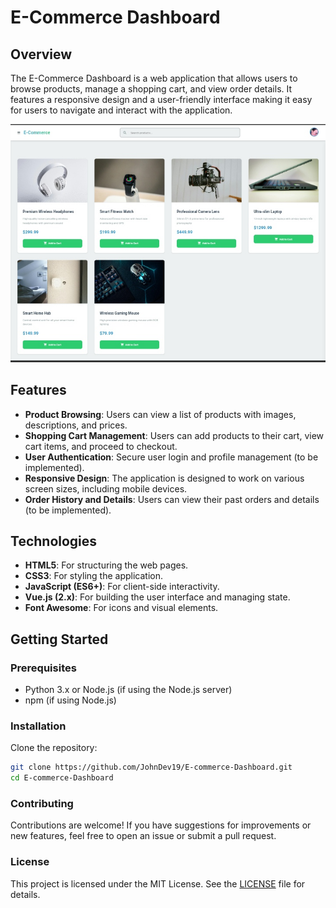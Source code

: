 # E-Commerce Dashboard

## Overview

The E-Commerce Dashboard is a web application that allows users to browse products, manage a shopping cart, and view order details. It features a responsive design and a user-friendly interface making it easy for users to navigate and interact with the application.

![Screenshot](IMG_20241113_083354.jpg)

## Features

- **Product Browsing**: Users can view a list of products with images, descriptions, and prices.
- **Shopping Cart Management**: Users can add products to their cart, view cart items, and proceed to checkout.
- **User Authentication**: Secure user login and profile management (to be implemented).
- **Responsive Design**: The application is designed to work on various screen sizes, including mobile devices.
- **Order History and Details**: Users can view their past orders and details (to be implemented).

## Technologies

- **HTML5**: For structuring the web pages.
- **CSS3**: For styling the application.
- **JavaScript (ES6+)**: For client-side interactivity.
- **Vue.js (2.x)**: For building the user interface and managing state.
- **Font Awesome**: For icons and visual elements.

## Getting Started

### Prerequisites

- Python 3.x or Node.js (if using the Node.js server)
- npm (if using Node.js)

### Installation

Clone the repository:

   ```bash
   git clone https://github.com/JohnDev19/E-commerce-Dashboard.git
   cd E-commerce-Dashboard
   ```

### Contributing
Contributions are welcome! If you have suggestions for improvements or new features, feel free to open an issue or submit a pull request.

### License
This project is licensed under the MIT License. See the [LICENSE](LICENSE) file for details.
